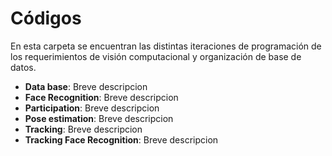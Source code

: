 # Códigos
En esta carpeta se encuentran las distintas iteraciones de programación de los requerimientos de visión computacional y organización de base de datos.

* __Data base__: Breve descripcion
* __Face Recognition__: Breve descripcion
* __Participation__: Breve descripcion
* __Pose estimation__: Breve descripcion
* __Tracking__: Breve descripcion
* __Tracking Face Recognition__: Breve descripcion
